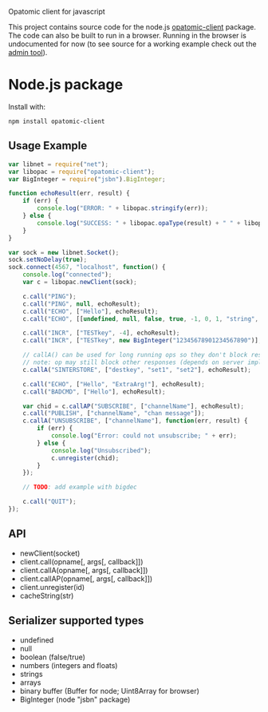 Opatomic client for javascript

This project contains source code for the node.js
[opatomic-client](https://www.npmjs.com/package/opatomic-client) package.
The code can also be built to run in a browser. Running in the browser is
undocumented for now (to see source for a working example check out the
[admin tool](https://github.com/opatomic/admin-browser)).

# Node.js package

Install with:

    npm install opatomic-client

## Usage Example

```js
var libnet = require("net");
var libopac = require("opatomic-client");
var BigInteger = require("jsbn").BigInteger;

function echoResult(err, result) {
	if (err) {
		console.log("ERROR: " + libopac.stringify(err));
	} else {
		console.log("SUCCESS: " + libopac.opaType(result) + " " + libopac.stringify(result));
	}
}

var sock = new libnet.Socket();
sock.setNoDelay(true);
sock.connect(4567, "localhost", function() {
	console.log("connected");
	var c = libopac.newClient(sock);

	c.call("PING");
	c.call("PING", null, echoResult);
	c.call("ECHO", ["Hello"], echoResult);
	c.call("ECHO", [[undefined, null, false, true, -1, 0, 1, "string", []]], echoResult);

	c.call("INCR", ["TESTkey", -4], echoResult);
	c.call("INCR", ["TESTkey", new BigInteger("12345678901234567890")], echoResult);

	// callA() can be used for long running ops so they don't block responses
	// note: op may still block other responses (depends on server implementation)
	c.callA("SINTERSTORE", ["destkey", "set1", "set2"], echoResult);

	c.call("ECHO", ["Hello", "ExtraArg!"], echoResult);
	c.call("BADCMD", ["Hello"], echoResult);

	var chid = c.callAP("SUBSCRIBE", ["channelName"], echoResult);
	c.call("PUBLISH", ["channelName", "chan message"]);
	c.callA("UNSUBSCRIBE", ["channelName"], function(err, result) {
		if (err) {
			console.log("Error: could not unsubscribe; " + err);
		} else {
			console.log("Unsubscribed");
			c.unregister(chid);
		}
	});

	// TODO: add example with bigdec

	c.call("QUIT");
});

```


## API
 - newClient(socket)
 - client.call(opname[, args[, callback]])
 - client.callA(opname[, args[, callback]])
 - client.callAP(opname[, args[, callback]])
 - client.unregister(id)
 - cacheString(str)


## Serializer supported types
 - undefined
 - null
 - boolean (false/true)
 - numbers (integers and floats)
 - strings
 - arrays
 - binary buffer (Buffer for node; Uint8Array for browser)
 - BigInteger (node "jsbn" package)


